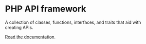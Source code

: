 # PHP API framework
A collection of classes, functions, interfaces, and traits that aid with creating APIs.

[Read the documentation](./docs/README.md).
